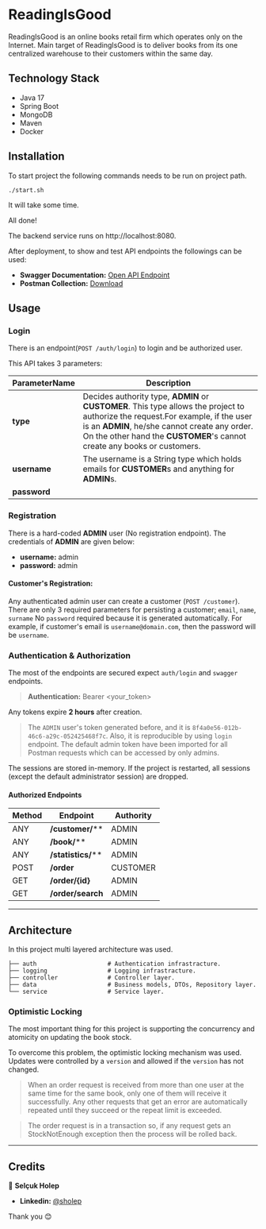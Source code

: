 # ReadingIsGood
ReadingIsGood is an online books retail firm which operates only on the Internet.
Main target of ReadingIsGood is to deliver books from its one centralized warehouse
to their customers within the same day.

## Technology Stack

- Java 17
- Spring Boot
- MongoDB
- Maven
- Docker

## Installation

To start project the following commands needs to be run on project path.
```shell
./start.sh
```

It will take some time. 

All done!

The backend service runs on http://localhost:8080.

After deployment, to show and test API endpoints the followings can be used:

- **Swagger Documentation:** [Open API Endpoint](http://localhost:8080/swagger-ui/index.html)
- **Postman Collection:** [Download](https://raw.githubusercontent.com/selcukholep/ReadingIsGood/main/doc/ReadingIsGood%20-%20API.postman_collection.json)

## Usage

### Login

There is an endpoint(`POST /auth/login`) to login and be authorized user.

This API takes 3 parameters:

| ParameterName | Description                                                                                                                                                                                                                                                   |
|---------------|---------------------------------------------------------------------------------------------------------------------------------------------------------------------------------------------------------------------------------------------------------------|
| **type**      | Decides authority type, **ADMIN** or **CUSTOMER**. This type allows the project to authorize the request.For example, if the user is an **ADMIN**, he/she cannot create any order. On the other hand the **CUSTOMER**'s cannot create any books or customers. |
| **username**  | The username is a String type which holds emails for **CUSTOMER**s and anything for **ADMIN**s.                                                                                                                                                               |
| **password**  |                                                                                                                                                                                                                                                               |


### Registration

There is a hard-coded **ADMIN** user (No registration endpoint). The credentials of **ADMIN** are given below:

- **username:** admin
- **password:** admin

#### Customer's Registration:

Any authenticated admin user can create a customer (`POST /customer`).
There are only 3 required parameters for persisting a customer; `email`, `name`, `surname`
No `password` required because it is generated automatically.
For example, if customer's email is `username@domain.com`, then the password will be `username`.


### Authentication & Authorization

The most of the endpoints are secured expect `auth/login` and `swagger` endpoints.

> **Authentication:** Bearer <your_token>

Any tokens expire **2 hours** after creation.

> The `ADMIN` user's token generated before, and it is `8f4a0e56-012b-46c6-a29c-052425468f7c`.
> Also, it is reproducible by using `login` endpoint.
> The default admin token have been imported for all Postman requests which can be accessed by only admins.

The sessions are stored in-memory. If the project is restarted, all sessions (except the default administrator session) are dropped.
#### Authorized Endpoints


| Method | Endpoint           | Authority |
|--------|--------------------|-----------|
| ANY    | **/customer/****   | ADMIN     |
| ANY    | **/book/****       | ADMIN     |
| ANY    | **/statistics/**** | ADMIN     |
| POST   | **/order**         | CUSTOMER  |
| GET    | **/order/{id}**    | ADMIN     |
| GET    | **/order/search**  | ADMIN     |

------

## Architecture

In this project multi layered architecture was used.

```.
├── auth                    # Authentication infrastracture.
├── logging                 # Logging infrastracture.
├── controller              # Controller layer.
├── data                    # Business models, DTOs, Repository layer.
└── service                 # Service layer. 
```

### Optimistic Locking

The most important thing for this project is supporting the concurrency and atomicity on updating the book stock.

To overcome this problem, the optimistic locking mechanism was used. Updates were controlled by a `version` and allowed if the `version` has not changed.

> When an order request is received from more than one user at the same time for the same book, only one of them will receive it successfully. Any other requests that get an error are automatically repeated until they succeed or the repeat limit is exceeded.

> The order request is in a transaction so, if any request gets an StockNotEnough exception then the process will be rolled back.

---- 
## Credits

👷 **Selçuk Holep**

- **Linkedin:** [@sholep](https://www.linkedin.com/in/sholep/)

Thank you 😊